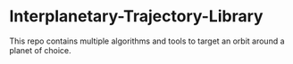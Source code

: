 # Interplanetary-Trajectory-Library
This repo contains multiple algorithms and tools to target an orbit around a planet of choice.
